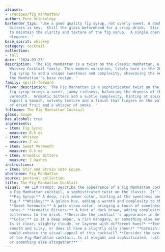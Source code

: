 ```yaml
---
aliases:
- /recipes/fig_manhattan/
author: Pure Drinkology
bartender_tips: 'Use a good quality fig syrup, not overly sweet. A dash of Angostura
  bitters is key.  Chill the glass beforehand for a crisp drink.  Stir, don''t shake,
  to maintain the clarity and texture of the fig syrup.  A single cherry garnish adds
  elegance. '
base_spirit: whiskey
category: cocktail
collection:
- fall
date: '2024-09-23'
description: 'The Fig Manhattan is a twist on the classic Manhattan, a member of the
  Whiskey Cocktail family. This modern variation, likely born in the 2010s,  uses
  fig syrup to add a unique sweetness and complexity, showcasing the versatility of
  the Manhattan''s base recipe. '
family: spirit-forward
flavor_description: 'The Fig Manhattan is a sophisticated twist on the classic. The
  fig syrup brings a sweet, jammy richness, balancing the dryness of the whiskey and
  vermouth.  Aromatic bitters add a subtle complexity, hinting at spice and citrus.
  Expect a smooth, velvety texture and a finish that lingers on the palate with notes
  of dried fruit and a whisper of smoke. '
fullname: The Fig Manhattan Cocktail
glass: Coupe
has_alcohol: true
ingredients:
- item: Fig Syrup
  measure: 0.5 oz
- item: Whiskey
  measure: 2 oz
- item: Sweet Vermouth
  measure: 0.5 oz
- item: Aromatic Bitters
  measure: 2 Dashes
instructions:
- item: Stir and Strain into Coupe.
shortname: Fig Manhattan
source: personal_collection
title: The Fig Manhattan Cocktail
visual: '## LLM Prompt: Describe the appearance of a Fig Manhattan cocktail.**Imagine
  a Fig Manhattan cocktail, a sophisticated twist on the classic. It''s made with:***
  **Fig Syrup:** A deep, rich amber color, hinting at the sweetness and depth of the
  fig.* **Whiskey:** A golden hue, adding a warmth and complexity to the cocktail.*
  **Sweet Vermouth:** A pale straw color, bringing a touch of sweetness and herbaceous
  notes.* **Aromatic Bitters:** A hint of dark brown, adding complexity and a subtle
  bitterness to the drink. **Describe the cocktail''s appearance in detail, including:***
  **Color:** Is it a deep amber, a rich mahogany, or something else entirely?* **Clarity:**
  Is it clear, slightly cloudy, or layered with different hues?* **Texture:** Is it
  smooth and silky, or does it have a slightly oily sheen?* **Garnish:** What garnish
  would enhance the visual appeal of this cocktail? **Consider the overall impression
  of the Fig Manhattan cocktail. Is it elegant and sophisticated, rustic and earthy,
  or something else altogether?** '
---
```




